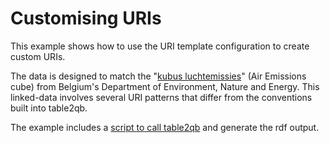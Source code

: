 # Customising URIs

This example shows how to use the URI template configuration to create custom URIs.

The data is designed to match the "[kubus luchtemissies](https://id.milieuinfo.be/imjv/kubus/luchtemissies#id)" (Air Emissions cube) from Belgium's Department of Environment, Nature and Energy. This linked-data involves several URI patterns that differ from the conventions built into table2qb.

The example includes a [script to call table2qb](./generate_example.sh) and generate the rdf output.
